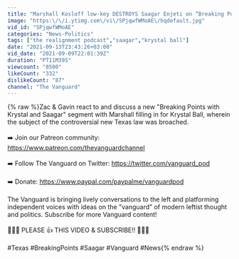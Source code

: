```yaml
---
title: "Marshall Kosloff low-key DESTROYS Saagar Enjeti on “Breaking Points” Over Texas Law"
image: "https:\/\/i.ytimg.com\/vi\/SPjqwfWMoAE\/hqdefault.jpg"
vid_id: "SPjqwfWMoAE"
categories: "News-Politics"
tags: ["the realignment podcast","saagar","krystal ball"]
date: "2021-09-13T23:43:26+03:00"
vid_date: "2021-09-09T22:01:39Z"
duration: "PT11M39S"
viewcount: "8500"
likeCount: "332"
dislikeCount: "87"
channel: "The Vanguard"
---
```

{% raw %}Zac &amp; Gavin react to and discuss a new &quot;Breaking Points with Krystal and Saagar&quot; segment with Marshall filling in for Krystal Ball, wherein the subject of the controversial new Texas law was broached.<br /><br />➡️  Join our Patreon community: <a rel="nofollow" target="blank" href="https://www.patreon.com/thevanguardchannel">https://www.patreon.com/thevanguardchannel</a><br /><br />➡️  Follow The Vanguard on Twitter: <a rel="nofollow" target="blank" href="https://twitter.com/vanguard_pod">https://twitter.com/vanguard_pod</a><br /><br />➡️  Donate: <a rel="nofollow" target="blank" href="https://www.paypal.com/paypalme/vanguardpod">https://www.paypal.com/paypalme/vanguardpod</a><br /><br />The Vanguard is bringing lively conversations to the left and platforming independent voices with ideas on the &quot;vanguard&quot; of modern leftist thought and politics. Subscribe for more Vanguard content!<br /><br />🌹🌹🌹 PLEASE 👍 THIS VIDEO &amp; SUBSCRIBE!! 🌹🌹🌹<br /><br />#Texas #BreakingPoints #Saagar #Vanguard #News{% endraw %}
